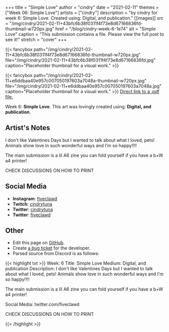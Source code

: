 +++
title =       "Simple Love"
author =      "cindry"
date =        "2021-02-11"
themes =      ["Week 06: Simple Love"]
artists =     ["cindry"]
description = "by cindry for week 6: Simple Love. Created using: Digital, and publication."
[[images]]
      src = "/img/cindry/2021-02-11+43bfc6b38f0311f4f73e8d67166836fd-thumbnail-w720px.jpg"
      href = "/blog/cindry-week-6-1e74"
      alt = "Simple Love"
      caption = "This submission contains a file. Please view the full post to see it!"
      stretch = "cover"
+++


{{< fancybox path="/img/cindry/2021-02-11+43bfc6b38f0311f4f73e8d67166836fd-thumbnail-w720px.jpg" file="/img/cindry/2021-02-11+43bfc6b38f0311f4f73e8d67166836fd.jpg" caption="Placeholder thumbnail for a visual work." >}}

{{< fancybox path="/img/cindry/2021-02-11+e6ddbaa40e957c007050197603a7048a-thumbnail-w720px.jpg" file="/img/cindry/2021-02-11+e6ddbaa40e957c007050197603a7048a.jpg" caption="Placeholder thumbnail for a visual work." >}}
<a href="/img/cindry/2021-02-11+eca3451c11afdb1d75dd12df52439255.pdf" target="_blank">Direct link to a .pdf file.</a>

Week 6: **Simple Love**. This art was lovingly created using: **Digital, and publication**.

## Artist's Notes

I don't like Valentines Days but I wanted to talk about what I loved, pets!
Animals show love in such wonderful ways and I'm so happy!!!!

The main submission is a lil A6 zine you can fold yourself if you have a b+W a4 printer!

CHECK DISCUSSIONS ON HOW TO PRINT

## Social Media

- **Instagram**: <a href='https://instagram.com/fiveclawd' target='_blank'>fiveclawd</a>
- **Twitch**: <a href='https://twitch.tv/cindrytuna' target='_blank'>cindrytuna</a>
- **Twitter**: <a href='https://twitter.com/cindrytuna' target='_blank'>cindrytuna</a>
- **Twitter**: <a href='https://twitter.com/fiveclawd' target='_blank'>fiveclawd</a>

## Other

- Edit this page on [GitHub](https://github.com/teaminkling/web-refresh/edit/main/content/blog/cindry-week-6-1e74.md).
- Create [a bug ticket](https://github.com/teaminkling/web-refresh/issues/new?assignees=&labels=bug&template=problem-report.md&title=) for the developer.
- Parsed source from Discord is as follows:

{{< highlight txt >}}
Week: 6
Title: Simple Love
Medium: Digital, and publication
Description:
I don't like Valentines Days but I wanted to talk about what I loved, pets!
Animals show love in such wonderful ways and I'm so happy!!!!

The main submission is a lil A6 zine you can fold yourself if you have a b+W a4 printer!

Social Media: twitter.com/fiveclawd




CHECK DISCUSSIONS ON HOW TO PRINT

{{< /highlight >}}